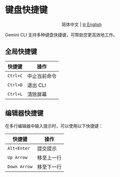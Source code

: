 # 键盘快捷键

<p align="center">
  简体中文 | <a href="../../../docs/keyboard-shortcuts.md">🌐 English</a>
</p>

Gemini CLI 支持多种键盘快捷键，可帮助您更高效地工作。

## 全局快捷键

| 快捷键   | 操作         |
| -------- | ------------ |
| `Ctrl+C` | 中止当前命令 |
| `Ctrl+D` | 退出 CLI     |
| `Ctrl+L` | 清除屏幕     |

## 编辑器快捷键

在多行编辑器中输入提示时，可以使用以下快捷键：

| 快捷键       | 操作       |
| ------------ | ---------- |
| `Alt+Enter`  | 提交提示   |
| `Up Arrow`   | 移至上一行 |
| `Down Arrow` | 移至下一行 |
